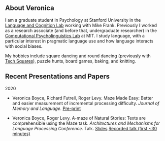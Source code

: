 ---
---


## About Veronica
I am a graduate student in Psychology at Stanford University in the [Language and Cognition Lab](https://langcog.stanford.edu/) working with Mike Frank. Previously I worked as a research associate (and before that, undergraduate researcher) in the [Computational Psycholinguistics Lab](http://cpl.mit.edu/) at MIT. I study language, with a particular interest in pragmatic language use and how language interacts with social biases. 

My hobbies include square dancing and round dancing (previously with [Tech Squares](squares.mit.edu)), puzzle hunts, board games, baking, and knitting.

## Recent Presentations and Papers

2020
- Veronica Boyce, Richard Futrell, Roger Levy. Maze Made Easy: Better and easier measurement of incremental processing difficulty. *Journal of Memory and Language*. [Pre-print](https://psyarxiv.com/b7nqd/)

- Veronica Boyce, Roger Levy.  A-maze of Natural Stories: Texts are comprehensible using the Maze task. *Architectures and Mechanisms for Language Processing Conference.* Talk. [Slides](https://github.com/vboyce/amaze-natural-stories/blob/master/amlap_2020_talk.pdf) [Recorded talk (first ~30 minutes)](https://www.twitch.tv/videos/734922554)


